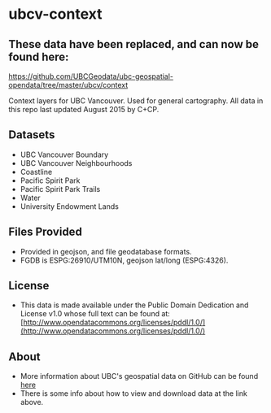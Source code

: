 ubcv-context
==============

## These data have been replaced, and can now be found here:
https://github.com/UBCGeodata/ubc-geospatial-opendata/tree/master/ubcv/context

Context layers for UBC Vancouver. Used for general cartography. All data in this repo last updated August
2015 by C+CP.

Datasets
--------
* UBC Vancouver Boundary
* UBC Vancouver Neighbourhoods
* Coastline
* Pacific Spirit Park
* Pacific Spirit Park Trails
* Water
* University Endowment Lands

Files Provided
--------------
* Provided in geojson, and file geodatabase formats.
* FGDB is ESPG:26910/UTM10N, geojson lat/long (ESPG:4326).

License
-------
* This data is made available under the Public Domain Dedication and License v1.0 whose full text can be found at: [http://www.opendatacommons.org/licenses/pddl/1.0/](http://www.opendatacommons.org/licenses/pddl/1.0/)




About
-----
* More information about UBC's geospatial data on GitHub can be found [here](https://github.com/UBCGeodata/opendata)
* There is some info about how to view and download data at the link above.
